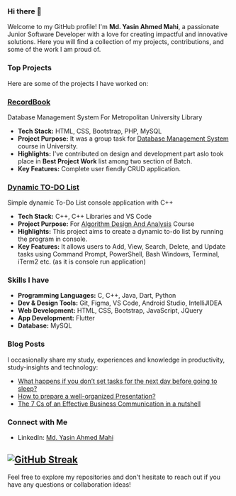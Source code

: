 ### Hi there 👋
Welcome to my GitHub profile! I'm <strong>Md. Yasin Ahmed Mahi</strong>, a passionate Junior Software Developer with a love for creating impactful and innovative solutions. Here you will find a collection of my projects, contributions, and some of the work I am proud of.

### Top Projects

Here are some of the projects I have worked on:

### [RecordBook](https://github.com/mdyasinahemd/dbms.RecordBook_Server)
Database Management System For Metropolitan University Library
- **Tech Stack:** HTML, CSS, Bootstrap, PHP, MySQL
- **Project Purpose:** It was a group task for [Database Management System](https://github.com/mdyasinahmed/CSE223-224_DatabaseManagementSystem) course in University.
- **Highlights:** I've contributed on design and development part aslo took place in <strong>Best Project Work</strong> list among two section of Batch.
- **Key Features:** Complete user fiendly CRUD application.

### [Dynamic TO-DO List](https://github.com/mdyasinahmed/dynamic-todo-list-with-cpp)
Simple dynamic To-Do List console application with C++
- **Tech Stack:** C++, C++ Libraries and VS Code
- **Project Purpose:** For [Algorithm Design And Analysis](https://github.com/mdyasinahmed/CSE131-132_AlgorithmDesignAndAnalysis) Course
- **Highlights:** This project aims to create a dynamic to-do list by running the program in console.
- **Key Features:** It allows users to Add, View, Search, Delete, and Update tasks using Command Prompt, PowerShell, Bash Windows, Terminal, iTerm2 etc. (as it is console run application)
  
### Skills I have
- **Programming Languages:** C, C++, Java, Dart, Python
- **Dev & Design Tools:** Git, Figma, VS Code, Android Studio, IntelliJIDEA
- **Web Development:** HTML, CSS, Bootstrap, JavaScript, JQuery
- **App Development:** Flutter
- **Database:** MySQL
<!--- **Data Science:** [Technologies, e.g., Pandas, NumPy, Scikit-Learn] 
- **DevOps:** [Tools, e.g., Docker, Kubernetes, Jenkins]
- **Others:** [Other relevant skills, e.g., Git, CI/CD, Agile] -->

<!--
## 📈 GitHub Stats

![Your GitHub stats](https://github-readme-stats.vercel.app/api?username=yasinahmed&show_icons=true&theme=radical)
-->



### Blog Posts

I occasionally share my study, experiences and knowledge in productivity, study-insights and technology:

- [What happens if you don’t set tasks for the next day before going to sleep?](https://medium.com/@md_yasinahmed/what-happens-if-you-dont-set-tasks-for-the-next-day-before-going-to-sleep-6b2bc875aea)
- [How to prepare a well-organized Presentation?](https://medium.com/@md_yasinahmed/how-to-prepare-a-well-organized-presentation-dfc332f47dff)
- [The 7 Cs of an Effective Business Communication in a nutshell](https://medium.com/@md_yasinahmed/7-cs-of-an-effective-business-communication-in-a-nutshell-4a2779e74460)

### Connect with Me

- LinkedIn: [Md. Yasin Ahmed Mahi](https://www.linkedin.com/in/mdyasiin/)
<!--
- Twitter: [Your Twitter Profile](https://twitter.com/yourprofile)
- Personal Website: [Your Website](https://yourwebsite.com)
-->
[![GitHub Streak](https://streak-stats.demolab.com/?user=mdyasinahmed&theme=dark&hide_border=true)](https://git.io/streak-stats)
---

Feel free to explore my repositories and don't hesitate to reach out if you have any questions or collaboration ideas!

<!--
![Visitor Count](https://profile-counter.glitch.me/mdyasinahemed/count.svg)
-->





<!--
**mdyasinahmed/mdyasinahmed** is a ✨ _special_ ✨ repository because its `README.md` (this file) appears on your GitHub profile.

Here are some ideas to get you started:

- 🔭 I’m currently working on ...
- 🌱 I’m currently learning ...
- 👯 I’m looking to collaborate on ...
- 🤔 I’m looking for help with ...
- 💬 Ask me about ...
- 📫 How to reach me: ...
- 😄 Pronouns: ...
- ⚡ Fun fact: ...
-->
